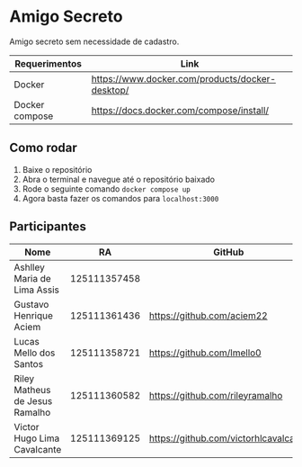 # Amigo Secreto

Amigo secreto sem necessidade de cadastro.

| Requerimentos  | Link |
| -------------  | ---- |
| Docker         | https://www.docker.com/products/docker-desktop/ |
| Docker compose | https://docs.docker.com/compose/install/        |

## Como rodar

1. Baixe o repositório
2. Abra o terminal e navegue até o repositório baixado
3. Rode o seguinte comando `docker compose up`
4. Agora basta fazer os comandos para `localhost:3000`

## Participantes

 | Nome | RA | GitHub                                                                    |
 | ---- | -- | ------------------------------------------------------------------------- |
 | Ashlley Maria de Lima Assis    | 125111357458 |                                       |
 | Gustavo Henrique Aciem         | 125111361436 | https://github.com/aciem22            |
 | Lucas Mello dos Santos         | 125111358721 | https://github.com/lmello0            |
 | Riley Matheus de Jesus Ramalho | 125111360582 | https://github.com/rileyramalho       |
 | Victor Hugo Lima Cavalcante    | 125111369125 | https://github.com/victorhlcavalcante |
